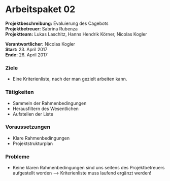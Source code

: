 # Arbeitspaket 02
**Projektbeschreibung:** Evaluierung des Cagebots  
**Projektbetreuer:** Sabrina Rubenza  
**Projektteam:** Lukas Laschitz, Hanns Hendrik Körner, Nicolas Kogler  

**Verantwortlicher:** Nicolas Kogler  
**Start:** 23. April 2017  
**Ende:** 26. April 2017

### Ziele
- Eine Kriterienliste, nach der man gezielt arbeiten kann.

### Tätigkeiten
- Sammeln der Rahmenbedingungen
- Herausfiltern des Wesentlichen
- Aufstellen der Liste

### Voraussetzungen
- Klare Rahmenbedingungen
- Projektstrukturplan

### Probleme
- Keine klaren Rahmenbedingungen sind uns seitens des Projektbetreuers  
aufgestellt worden --> Kriterienliste muss laufend ergänzt werden!
